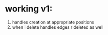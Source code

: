 

# working v1:
1. handles creation at appropriate positions
2. when i delete handles edges r deleted as well

